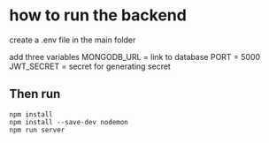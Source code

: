 # how to run the backend

create a .env file in the main folder 

add three variables 
MONGODB_URL = link to database 
PORT = 5000
JWT_SECRET = secret for generating secret 

## Then run 

```
npm install 
npm install --save-dev nodemon 
npm run server
```




